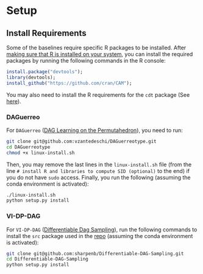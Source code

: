 # Setup
## Install Requirements
Some of the baselines require specific R packages to be installed. After [making sure that R is installed on your system](https://cran.r-project.org/), you can install the required packages by running the following commands in the R console:
```R
install.package("devtools");
library(devtools);
install_github("https://github.com/cran/CAM");
```
You may also need to install the R requirements for the `cdt` package (See [here](https://github.com/FenTechSolutions/CausalDiscoveryToolbox/blob/master/r_requirements.txt)).

### DAGuerreo
For `DAGuerreo` ([DAG Learning on the Permutahedron](https://arxiv.org/abs/2301.11898)), you need to run:
```bash
git clone git@github.com:vzantedeschi/DAGuerreotype.git
cd DAGuerreotype
chmod +x linux-install.sh
```
Then, you may remove the last lines in the `linux-install.sh` file (from the line `# install R and libraries to compute SID (optional)` to the end) if you do not have `sudo` access. Finally, you run the following (assuming the conda environment is activated):
```bash
./linux-install.sh
python setup.py install
```
### VI-DP-DAG

For `VI-DP-DAG` ([Differentiable Dag Sampling](https://arxiv.org/abs/2203.08509)), run the following commands to install the `src` package used in the [repo](https://github.com/sharpenb/Differentiable-DAG-Sampling) (assuming the conda environment is activated):

```bash
git clone git@github.com:sharpenb/Differentiable-DAG-Sampling.git
cd Differentiable-DAG-Sampling
python setup.py install
```
